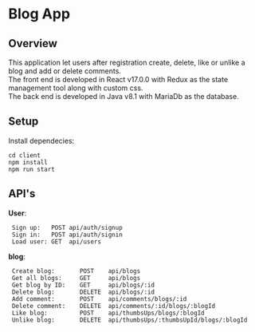 # Blog App

## Overview 
This application let users after registration create, delete, like or unlike a blog and add or delete comments. <br/>
The front end is developed in React v17.0.0 with Redux as the state management tool along with custom css.<br/>
The back end is developed in Java v8.1 with MariaDb as the database.
  

## Setup 

Install dependecies:
```
cd client 
npm install 
npm run start 
```

## API's

**User**:
```
 Sign up:   POST api/auth/signup
 Sign in:   POST api/auth/signin
 Load user: GET  api/users
```

**blog**:
```
 Create blog:       POST    api/blogs
 Get all blogs:     GET     api/blogs
 Get blog by ID:    GET     api/blogs/:id
 Delete blog:       DELETE  api/blogs/:id
 Add comment:       POST    api/comments/blogs/:id
 Delete comment:    DELETE  api/comments/:id/blogs/:blogId
 Like blog:         POST    api/thumbsUps/blogs/:blogId
 Unlike blog:       DELETE  api/thumbsUps/:thumbsUpId/blogs/:blogId 
```
